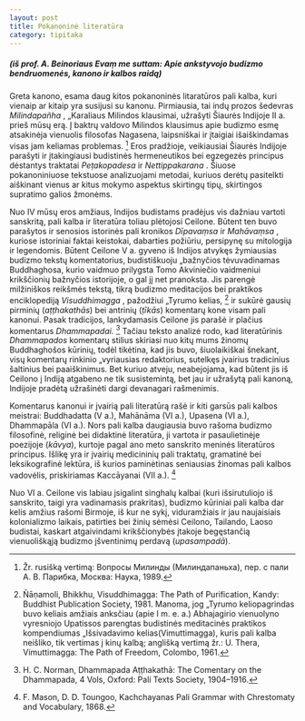 ```yaml
---
layout: post
title: Pokanoninė literatūra
category: tipitaka
---
```


##### (iš prof. A. Beinoriaus _Evaṃ me suttam:_ Apie ankstyvojo budizmo bendruomenės, kanono ir kalbos raidą)

Greta kanono, esama daug kitos pokanoninės litaratūros pali kalba, kuri vienaip ar kitaip yra susijusi su kanonu. Pirmiausia, tai indų prozos šedevras _Milindapañha_ , „Karaliaus Milindos klausimai, užrašyti Šiaurės Indijoje II a. prieš mūsų erą. Į baktrų valdovo Milindos klausimus apie budizmo esmę atsakinėja vienuolis filosofas Nagasena, laipsniškai ir įtaigiai išaiškindamas visas jam keliamas problemas. [^1] Eros pradžioje, veikiausiai Šiaurės Indijoje parašyti ir įtakingiausi budistinės hermeneutikos bei egzegezės principus dėstantys traktatai _Peṭakopadesa_ ir _Nettippakarana_ . Šiuose pokanoniniuose tekstuose analizuojami metodai, kuriuos derėtų pasitelkti aiškinant vienus ar kitus mokymo aspektus skirtingų tipų, skirtingos supratimo galios žmonėms.
<!--break-->
Nuo IV mūsų eros amžiaus, Indijos budistams pradėjus vis dažniau vartoti sanskritą, pali kalba ir literatūra toliau plėtojosi Ceilone. Būtent ten buvo parašytos ir senosios istorinės pali kronikos _Dīpavaṃsa_ ir _Mahāvaṃsa_ , kuriose istoriniai faktai keistokai, dabarties požiūriu, persipynę su mitologija ir legendomis. Būtent Ceilone V a. gyveno iš Indijos atvykęs žymiausias budizmo tekstų komentatorius, budistiškuoju „bažnyčios tėvuvadinamas Buddhaghosa, kurio vaidmuo prilygsta Tomo Akviniečio vaidmeniui krikščionių bažnyčios istorijoje, o gal jį net pranoksta. Jis parengė milžiniškos reikšmės tekstą, tikrą budizmo meditacijos bei praktikos enciklopediją _Visuddhimagga_ , pažodžiui „Tyrumo kelias, [^2] ir sukūrė gausių pirminių (_aṭṭhakathās_) bei antrinių (_ṭīkās_) komentarų kone visam pali kanonui. Pasak tradicijos, lankydamasis Ceilone jis parašė ir plačius komentarus _Dhammapadai._ [^3] Tačiau teksto analizė rodo, kad literatūrinis _Dhammapados_ komentarų stilius skiriasi nuo kitų mums žinomų Buddhaghošos kūrinių, todėl tikėtina, kad jis buvo, šiuolaikiškai šnekant, visų komentarų rinkinio „vyriausias redaktorius, sutelkęs įvairius tradicinius šaltinius bei paaiškinimus. Bet kuriuo atveju, neabejojama, kad būtent jis iš Ceilono į Indiją atgabeno ne tik susistemintą, bet jau ir užrašytą pali kanoną, Indijoje pradėtą užrašinėti dargi devanagari rašmenimis.

Komentarus kanonui ir įvairią pali literatūrą rašė ir kiti garsūs pali kalbos meistrai: Buddhadatta (V a.), Mahānāma (VI a.), Upasena (VI a.), Dhammapāla (VI a.). Nors pali kalba daugiausia buvo rašoma budizmo filosofinė, religinė bei didaktinė literatūra, ji vartota ir pasaulietinėje poezijoje (_kāvya_), kurtoje pagal ano meto sanskrito meninės literatūros principus. Išlikę yra ir įvairių medicininių pali traktatų, gramatinė bei leksikografinė lektūra, iš kurios paminėtinas seniausias žinomas pali kalbos vadovėlis, priskiriamas Kaccāyanai (VII a.). [^4]

Nuo VI a. Ceilone vis labiau įsigalint singhalų kalbai (kuri išsirutuliojo iš sanskrito, taigi yra vadinamasis prakritas), budizmo kūriniai pali kalba dar kelis amžius rašomi Birmoje, iš kur ne sykį, viduramžiais ir jau naujaisiais kolonializmo laikais, patirties bei žinių sėmėsi Ceilono, Tailando, Laoso budistai, kaskart atgaivindami krikščionybės įtakoje begęstančią vienuoliškąją budizmo įšventinimų perdavą (_upasampadā_).

[^1]: Žr. rusišką vertimą: Вопросы Милинды (Милиндапаньха), пер. с пали А. В. Парибка, Moсква: Наука, 1989.

[^2]: Ñāṇamoli, Bhikkhu, Visuddhimagga: The Path of Purification, Kandy: Buddhist Publication Society, 1981. Manoma, jog „Tyrumo keliopagrindas buvo keliais amžiais anksčiau (apie I m. e. a.) Abhajagirio vienuolyno vyresniojo Upatissos parengtas budistinės meditacinės praktikos kompendiumas „Išsivadavimo kelias(Vimuttimagga), kuris pali kalba neišliko, tik vertimas į kinų kalbą; anglišką vertimą žr.: U. Thera, Vimuttimagga: The Path of Freedom, Colombo, 1961.

[^3]: H. C. Norman, Dhammapada Aṭṭhakathā: The Comentary on the Dhammapada, 4 Vols, Oxford: Pali Texts Society, 1904–1916.

[^4]: F. Mason, D. D. Toungoo, Kachchayanas Pali Grammar with Chrestomaty and Vocabulary, 1868.
